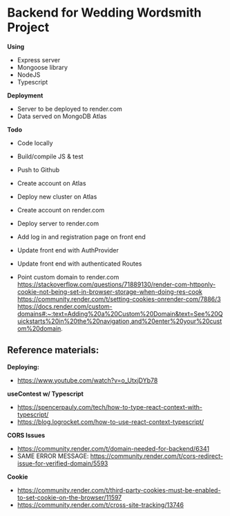 # Backend for Wedding Wordsmith Project

**Using**
* Express server
* Mongoose library
* NodeJS
* Typescript

**Deployment**
* Server to be deployed to render.com
* Data served on MongoDB Atlas

**Todo**
* Code locally
* Build/compile JS & test
* Push to Github
* Create account on Atlas
* Deploy new cluster on Atlas
* Create account on render.com
* Deploy server to render.com

* Add log in and registration page on front end
* Update front end with AuthProvider
* Update front end with authenticated Routes

* Point custom domain to render.com
https://stackoverflow.com/questions/71889130/render-com-httponly-cookie-not-being-set-in-browser-storage-when-doing-res-cook
https://community.render.com/t/setting-cookies-onrender-com/7886/3
https://docs.render.com/custom-domains#:~:text=Adding%20a%20Custom%20Domain&text=See%20Quickstarts%20in%20the%20navigation,and%20enter%20your%20custom%20domain.

## Reference materials:
**Deploying:**
* https://www.youtube.com/watch?v=o_UtxjDYb78

**useContest w/ Typescript**
* https://spencerpauly.com/tech/how-to-type-react-context-with-typescript/
* https://blog.logrocket.com/how-to-use-react-context-typescript/

**CORS Issues**
* https://community.render.com/t/domain-needed-for-backend/6341
* SAME ERROR MESSAGE: https://community.render.com/t/cors-redirect-issue-for-verified-domain/5593

**Cookie**
* https://community.render.com/t/third-party-cookies-must-be-enabled-to-set-cookie-on-the-browser/11597
* https://community.render.com/t/cross-site-tracking/13746
